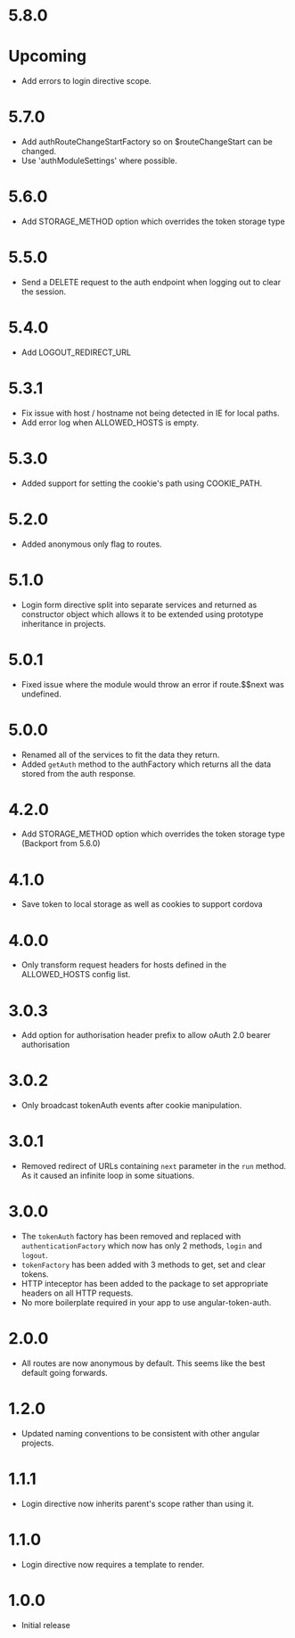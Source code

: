 # 5.8.0

# Upcoming

* Add errors to login directive scope.

# 5.7.0

* Add authRouteChangeStartFactory so on $routeChangeStart can be changed.
* Use 'authModuleSettings' where possible.

# 5.6.0

* Add STORAGE_METHOD option which overrides the token storage type

# 5.5.0

* Send a DELETE request to the auth endpoint when logging out to clear the
  session.

# 5.4.0

* Add LOGOUT_REDIRECT_URL

# 5.3.1

* Fix issue with host / hostname not being detected in IE for local paths.
* Add error log when ALLOWED_HOSTS is empty.

# 5.3.0

* Added support for setting the cookie's path using COOKIE_PATH.

# 5.2.0

* Added anonymous only flag to routes.

# 5.1.0

* Login form directive split into separate services and returned as constructor
  object which allows it to be extended using prototype inheritance in projects.

# 5.0.1

* Fixed issue where the module would throw an error if route.$$next was undefined.

# 5.0.0

* Renamed all of the services to fit the data they return.
* Added `getAuth` method to the authFactory which returns all the data
  stored from the auth response.

# 4.2.0
* Add STORAGE_METHOD option which overrides the token storage type (Backport from 5.6.0)

# 4.1.0
* Save token to local storage as well as cookies to support cordova

# 4.0.0

* Only transform request headers for hosts defined in the ALLOWED_HOSTS
  config list.

# 3.0.3

* Add option for authorisation header prefix to allow oAuth 2.0 bearer authorisation

# 3.0.2

* Only broadcast tokenAuth events after cookie manipulation.

# 3.0.1

* Removed redirect of URLs containing `next` parameter in the `run` method. As
  it caused an infinite loop in some situations.

# 3.0.0

* The `tokenAuth` factory has been removed and replaced with
  `authenticationFactory` which now has only 2 methods, `login` and `logout`.
* `tokenFactory` has been added with 3 methods to get, set and clear tokens.
* HTTP inteceptor has been added to the package to set appropriate headers on
  all HTTP requests.
* No more boilerplate required in your app to use angular-token-auth.

# 2.0.0

* All routes are now anonymous by default. This seems like the best default
  going forwards.

# 1.2.0

* Updated naming conventions to be consistent with other angular projects.

# 1.1.1

* Login directive now inherits parent's scope rather than using it.

# 1.1.0

* Login directive now requires a template to render.

# 1.0.0

* Initial release

